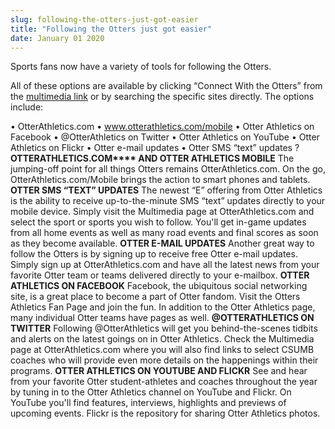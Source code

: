 ```yaml
---
slug: following-the-otters-just-got-easier
title: "Following the Otters just got easier"
date: January 01 2020
---
```


 
<p>Sports fans now have a variety of tools for following the Otters.</p>
<p>
  All of these options are available by clicking “Connect With the Otters” from
  the
  <a
    href="https://www.otterathletics.com/sports/2011/3/15/GEN_0315113623.aspx?id=238"
    >multimedia link</a
  >
  or by searching the specific sites directly. The options include:
</p>
<p>
  • OtterAthletics.com •
  <a
    href="https://www.otterathletics.com/mobile"
    title="www.otterathletics.com/mobile"
    >www.otterathletics.com/mobile</a
  >
  • Otter Athletics on Facebook • @OtterAthletics on Twitter • Otter Athletics
  on YouTube • Otter Athletics on Flickr • Otter e-mail updates • Otter SMS
  “text” updates ?
  <strong>OTTERATHLETICS.COM**** AND OTTER ATHLETICS MOBILE</strong> The
  jumping-off point for all things Otters remains OtterAthletics.com. On the go,
  OtterAthletics.com/Mobile brings the action to smart phones and tablets.
  <strong>OTTER SMS “TEXT” UPDATES</strong> The newest “E” offering from Otter
  Athletics is the ability to receive up-to-the-minute SMS “text” updates
  directly to your mobile device. Simply visit the Multimedia page at
  OtterAthletics.com and select the sport or sports you wish to follow. You'll
  get in-game updates from all home events as well as many road events and final
  scores as soon as they become available.
  <strong>OTTER E-MAIL UPDATES</strong> Another great way to follow the Otters
  is by signing up to receive free Otter e-mail updates. Simply sign up at
  OtterAthletics.com and have all the latest news from your favorite Otter team
  or teams delivered directly to your e-mailbox.
  <strong>OTTER ATHLETICS ON FACEBOOK</strong> Facebook, the ubiquitous social
  networking site, is a great place to become a part of Otter fandom. Visit the
  Otters Athletics Fan Page and join the fun. In addition to the Otter Athletics
  page, many individual Otter teams have pages as well.
  <strong>@OTTERATHLETICS ON TWITTER</strong> Following @OtterAthletics will get
  you behind-the-scenes tidbits and alerts on the latest goings on in Otter
  Athletics. Check the Multimedia page at OtterAthletics.com where you will also
  find links to select CSUMB coaches who will provide even more details on the
  happenings within their programs.
  <strong>OTTER ATHLETICS ON YOUTUBE AND FLICKR</strong> See and hear from your
  favorite Otter student-athletes and coaches throughout the year by tuning in
  to the Otter Athletics channel on YouTube and Flickr. On YouTube you'll find
  features, interviews, highlights and previews of upcoming events. Flickr is
  the repository for sharing Otter Athletics photos.
</p>
 
